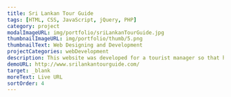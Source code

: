 ```yaml
---
title: Sri Lankan Tour Guide
tags: [HTML, CSS, JavaScript, jQuery, PHP]
category: project
modalImageURL: img/portfolio/sriLankanTourGuide.jpg
thumbnailImageURL: img/portfolio/thumb/5.png
thumbnailText: Web Designing and Development
projectCategories: webDevelopment
description: This website was developed for a tourist manager so that his clients be able to find out more information about him and to book excursions with him.
demoURL: http://www.srilankantourguide.com/
target: _blank
moreText: Live URL
sortOrder: 4
---
```

